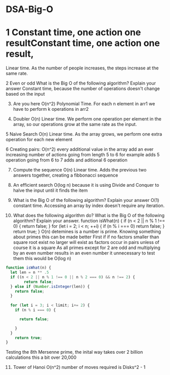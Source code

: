 # DSA-Big-O
# 1 Constant time, one action one resultConstant time, one action one result,
Linear time. As the number of people increases, the steps increase at the same rate.

2 Even or odd 
What is the Big O of the following algorithm? Explain your answer
Constant time, because the number of operations doesn't change based on the input

3. Are you here 
O(n^2) Polynomial Time. For each n element in arr1 we have to perform k operations in arr2

4. Doubler
O(n) Linear time. We perform one operation per element in the array, so our operations grow at the same rate as the input.

5 Naive Search
O(n) Linear time. As the array grows, we perform one extra operation for each new element

6 Creating pairs: 
O(n^2) every additional value in the array add an ever increasing number of actions
going from length 5 to 6 for example adds 5 operation going from 6 to 7 adds and aditional 6 operation

7. Compute the sequence
O(n) Linear time. Adds the previous two answers together, creating a fibbonacci sequence

8. An efficient search
O(log n) because it is using Divide and Conquer to halve the input until it finds the item  

9. What is the Big O of the following algorithm? Explain your answer
O(1) constant time. Accessing an array by index doesn't require any iteration. 


10. What does the following algorithm do? What is the Big O of the following algorithm? Explain your answer.
function isWhat(n) {
    if (n < 2 || n % 1 !== 0) {
        return false;
    }
    for (let i = 2; i < n; ++i) {
        if (n % i === 0) return false;
    }
    return true;
}
O(n) detemines is a number is prime.
Knowing something about primes this can be made better
First if if no factors smaller than square root exist no larger will exist as factors occur in pairs unless of course it is a square
As all primes except for 2 are odd and multiplying by an even number results in an even number it unnecessary to test them this would be O(log n)
```javascript
function isWhat(n) {
  let len = n ** .5
  if ((n < 2 || n % 1 !== 0 || n % 2 === 0) && n !== 2) {
        return false;
  } else if (Number.isInteger(len)) {
    return false;
  }
      
  for (let i = 3; i < limit; i+= 2) {
    if (n % i === 0) {

      return false;

    }
  }
    return true;
}
```
Testing the 8th Mersenne prime, the inital way takes over 2 billion calculations
this a bit over 20,000

11. Tower of Hanoi
O(n^2) number of moves required is Disks^2 - 1

